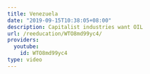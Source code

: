 ```yaml
---
title: Venezuela
date: "2019-09-15T10:38:05+08:00"
description: Capitalist industries want OIL
url: /reeducation/WTO8md99yc4/
providers:
  youtube:
    id: WTO8md99yc4
type: video
---
```

